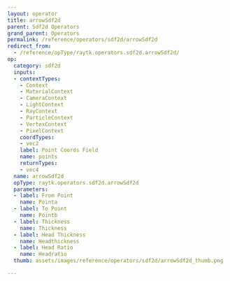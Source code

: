 ```yaml
---
layout: operator
title: arrowSdf2d
parent: Sdf2d Operators
grand_parent: Operators
permalink: /reference/operators/sdf2d/arrowSdf2d
redirect_from:
  - /reference/opType/raytk.operators.sdf2d.arrowSdf2d/
op:
  category: sdf2d
  inputs:
  - contextTypes:
    - Context
    - MaterialContext
    - CameraContext
    - LightContext
    - RayContext
    - ParticleContext
    - VertexContext
    - PixelContext
    coordTypes:
    - vec2
    label: Point Coords Field
    name: points
    returnTypes:
    - vec4
  name: arrowSdf2d
  opType: raytk.operators.sdf2d.arrowSdf2d
  parameters:
  - label: From Point
    name: Pointa
  - label: To Point
    name: Pointb
  - label: Thickness
    name: Thickness
  - label: Head Thickness
    name: Headthickness
  - label: Head Ratio
    name: Headratio
  thumb: assets/images/reference/operators/sdf2d/arrowSdf2d_thumb.png

---
```

